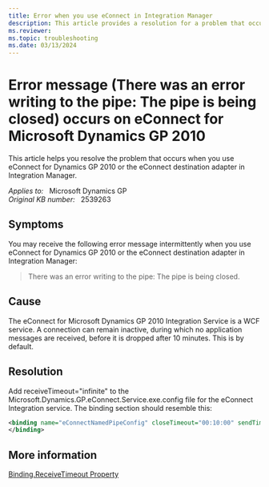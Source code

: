 ```yaml
---
title: Error when you use eConnect in Integration Manager
description: This article provides a resolution for a problem that occurs when you use eConnect for Dynamics GP 2010 or the eConnect destination adapter in Integration Manager.
ms.reviewer: 
ms.topic: troubleshooting
ms.date: 03/13/2024
---
```

# Error message (There was an error writing to the pipe: The pipe is being closed) occurs on eConnect for Microsoft Dynamics GP 2010

This article helps you resolve the problem that occurs when you use eConnect for Dynamics GP 2010 or the eConnect destination adapter in Integration Manager.

_Applies to:_ &nbsp; Microsoft Dynamics GP  
_Original KB number:_ &nbsp; 2539263

## Symptoms

You may receive the following error message intermittently when you use eConnect for Dynamics GP 2010 or the eConnect destination adapter in Integration Manager:

> There was an error writing to the pipe: The pipe is being closed.

## Cause

The eConnect for Microsoft Dynamics GP 2010 Integration Service is a WCF service. A connection can remain inactive, during which no application messages are received, before it is dropped after 10 minutes. This is by default.

## Resolution

Add receiveTimeout="infinite"  to the Microsoft.Dynamics.GP.eConnect.Service.exe.config file for the eConnect Integration service. The binding section should resemble this:

```xml
<binding name="eConnectNamedPipeConfig" closeTimeout="00:10:00" sendTimeout="00:10:00" receiveTimeout ="infinite" transferMode="Buffered" hostNameComparisonMode="StrongWildcard" maxBufferPoolSize="2147483647" maxBufferSize="2147483647" maxReceivedMessageSize="2147483647"><readerQuotas maxDepth="60" maxStringContentLength="2147483647"maxArrayLength="2147483647" maxBytesPerRead="2147483647" maxNameTableCharCount="2147483647" /><security mode="Transport"><transport protectionLevel="EncryptAndSign" /></security>
</binding>
```

## More information

[Binding.ReceiveTimeout Property](/dotnet/api/system.servicemodel.channels.binding.receivetimeout)
